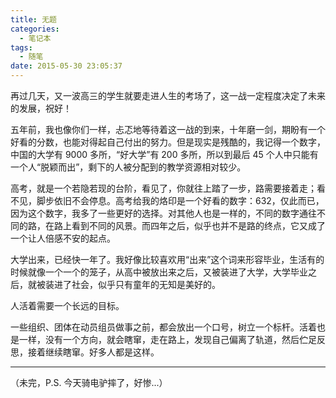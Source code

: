 ```yaml
---
title: 无题
categories:
  - 笔记本
tags:
  - 随笔
date: 2015-05-30 23:05:37
---
```


再过几天，又一波高三的学生就要走进人生的考场了，这一战一定程度决定了未来的发展，祝好！

五年前，我也像你们一样，忐忑地等待着这一战的到来，十年磨一剑，期盼有一个好看的分数，也能对得起自己付出的努力。但是现实是残酷的，我记得一个数字，中国的大学有 9000 多所，“好大学”有 200 多所，所以到最后 45 个人中只能有一个人“脱颖而出”，剩下的人被分配到的教学资源相对较少。

高考，就是一个若隐若现的台阶，看见了，你就往上踏了一步，路需要接着走；看不见，脚步依旧不会停息。高考给我的烙印是一个好看的数字：632，仅此而已，因为这个数字，我多了一些更好的选择。对其他人也是一样的，不同的数字通往不同的路，在路上看到不同的风景。而四年之后，似乎也并不是路的终点，它又成了一个让人倍感不安的起点。

大学出来，已经快一年了。我好像比较喜欢用“出来”这个词来形容毕业，生活有的时候就像一个一个的笼子，从高中被放出来之后，又被装进了大学，大学毕业之后，就被装进了社会，似乎只有童年的无知是美好的。

人活着需要一个长远的目标。

一些组织、团体在动员组员做事之前，都会放出一个口号，树立一个标杆。活着也是一样，没有一个方向，就会瞎窜，走在路上，发现自己偏离了轨道，然后伫足反思，接着继续瞎窜。好多人都是这样。

* * *

（未完，P.S. 今天骑电驴摔了，好惨...）